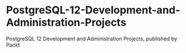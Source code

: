 # PostgreSQL-12-Development-and-Administration-Projects
PostgreSQL 12 Development and Administration Projects, published by Packt
